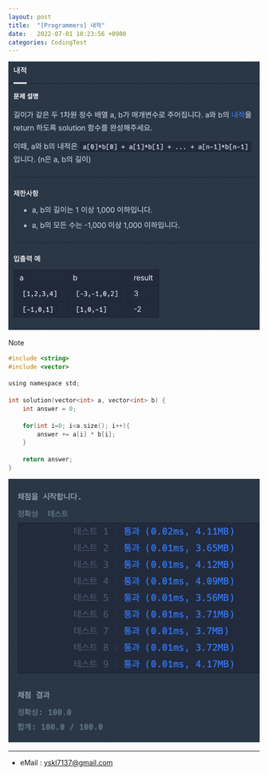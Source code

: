```yaml
---
layout: post
title:  "[Programmers] 내적"
date:   2022-07-01 10:23:56 +0900
categories: CodingTest
---
```


![Scr2](/img/220701/220701_2Scr2.png)

Note <br>

~~~ c
#include <string>
#include <vector>

using namespace std;

int solution(vector<int> a, vector<int> b) {
    int answer = 0;
    
    for(int i=0; i<a.size(); i++){
        answer += a[i] * b[i];
    }
    
    return answer;
}
~~~

![Scr1](/img/220701/220701_2Scr1.png)

***
* eMail : <yskl7137@gmail.com>
